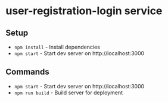 # user-registration-login service

## Setup

-   `npm install` - Install dependencies
-   `npm start` - Start dev server on http://localhost:3000

## Commands

-   `npm start` - Start dev server on http://localhost:3000
-   `npm run build` - Build server for deployment